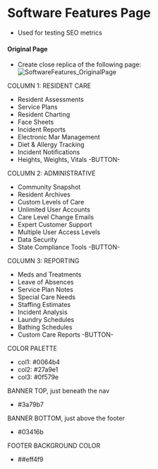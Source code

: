# Software Features Page
- Used for testing SEO metrics

#### __Original Page__ 
- Create close replica of the following page:
![SoftwareFeatures_OriginalPage](https://user-images.githubusercontent.com/41505038/54755096-630b9780-4ba2-11e9-8e14-ae35b0547467.png)


COLUMN 1: RESIDENT CARE

- Resident Assessments
- Service Plans
- Resident Charting
- Face Sheets
- Incident Reports
- Electronic Mar Management
- Diet & Allergy Tracking
- Incident Notifications
- Heights, Weights, Vitals
  -BUTTON-

COLUMN 2: ADMINISTRATIVE

- Community Snapshot
- Resident Archives
- Custom Levels of Care
- Unlimited User Accounts
- Care Level Change Emails
- Expert Customer Support
- Multiple User Access Levels
- Data Security
- State Compliance Tools
  -BUTTON-

COLUMN 3: REPORTING

- Meds and Treatments
- Leave of Absences
- Service Plan Notes
- Special Care Needs
- Staffing Estimates
- Incident Analysis
- Laundry Schedules
- Bathing Schedules
- Custom Care Reports
  -BUTTON-

COLOR PALETTE

- col1: #0064b4
- col2: #27a9e1
- col3: #0f579e

BANNER TOP, just beneath the nav

- #3a79b7

BANNER BOTTOM, just above the footer

- #03416b

FOOTER BACKGROUND COLOR

- ##eff4f9
